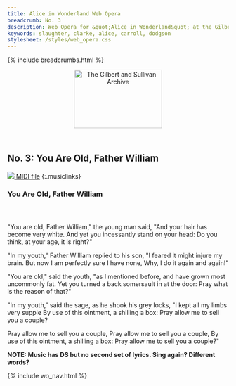 ```yaml
---
title: Alice in Wonderland Web Opera
breadcrumb: No. 3
description: Web Opera for &quot;Alice in Wonderland&quot; at the Gilbert and Sullivan Archive
keywords: slaughter, clarke, alice, carroll, dodgson
stylesheet: /styles/web_opera.css
---
```


{% include breadcrumbs.html %}
<header>
    <a href="../../index.html"><img src="https://gsarchive.net/layout/images/logo3sm.jpg" alt="The Gilbert and Sullivan Archive" width="200" height="133" border="0"></a>
    <div class=titlecard style="background-color: #ffffcc; background-image: url(../graphics/title.gif)" title="Alice in Wonderland"></div>
</header>

## No. 3: You Are Old, Father William

[ ![](/layout/images/midi.gif) MIDI file](../midi/aiw03.mid)
{:.musiclinks}

### You Are Old, Father William
#### &nbsp;
"You are old, Father William," the young man said,
"And your hair has become very white.
And yet you incessantly stand on your head:
Do you think, at your age, it is right?"

"In my youth," Father William replied to his son,
"I feared it might injure my brain.
But now I am perfectly sure I have none,
Why, I do it again and again!"

"You are old," said the youth, "as I mentioned before,
and have grown most uncommonly fat.
Yet you turned a back somersault in at the door:
Pray what is the reason of that?"

"In my youth," said the sage, as he shook his grey locks,
"I kept all my limbs very supple
By use of this ointment, a shilling a box:
Pray allow me to sell you a couple?

Pray allow me to sell you a couple,
Pray allow me to sell you a couple,
By use of this ointment, a shilling a box:
Pray allow me to sell you a couple?"

**NOTE: Music has DS but no second set of lyrics. Sing again? Different words?**

{% include wo_nav.html %}
